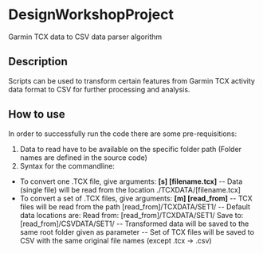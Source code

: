 # DesignWorkshopProject
Garmin TCX data to CSV data parser algorithm

## Description

Scripts can be used to transform certain features from Garmin TCX activity data format to CSV for further processing and analysis.

## How to use

In order to successfully run the code there are some pre-requisitions:

1. Data to read have to be available on the specific folder path (Folder names are defined in the source code)
2. Syntax for the commandline:
  - To convert one .TCX file, give arguments: **[s] [filename.tcx]**
    -- Data (single file) will be read from the location ./TCXDATA/[filename.tcx]
  - To convert a set of .TCX files, give arguments: **[m] [read_from]**
    -- TCX files will be read from the path [read_from]/TCXDATA/SET1/
    -- Default data locations are:
      Read from: [read_from]/TCXDATA/SET1/
      Save to: [read_from]/CSVDATA/SET1/
    -- Transformed data will be saved to the same root folder given as parameter
    -- Set of TCX files will be saved to CSV with the same original file names (except .tcx -> .csv)
